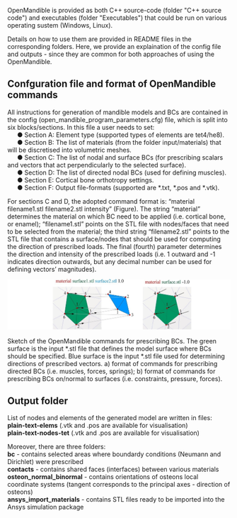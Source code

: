 OpenMandible is  provided as both C++ source-code (folder "C++ source code") and executables (folder "Executables") that could be run on various operating sustem (Windows, Linux). 

Details on how to use them are provided in README files in the corresponding folders. Here, we provide an explaination of the config file and outputs - since they are common for both approaches of using the OpenMandible.

## Confguration file and format of OpenMandible commands

All instructions for generation of mandible models and BCs are contained in the config (open_mandible_program_parameters.cfg) file, which is split into six blocks/sections. In this file a user needs to set:\
 &ensp; &ensp; ●	Section A: Element type (supported types of elements are tet4/he8).\
 &ensp; &ensp; ●	Section B: The list of materials (from the folder input/materials) that will be discretised into volumetric meshes.\
 &ensp; &ensp; ●	Section C: The list of nodal and surface BCs (for prescribing scalars and vectors that act perpendicularly to the selected surface).\
 &ensp; &ensp; ●	Section D: The list of directed nodal BCs (used for defining muscles).\
 &ensp; &ensp; ●	Section E: Cortical bone orthotropy settings.\
 &ensp; &ensp; ●	Section F: Output file-formats (supported are *.txt, *.pos and *.vtk).

For sections C and D, the adopted command format is: “material filename1.stl filename2.stl intensity” (Figure). The string “material” determines the material on which BC need to be applied (i.e. cortical bone, or enamel); “filename1.stl” points on the STL file with nodes/faces that need to be selected from the material; the third string “filename2.stl” points to the STL file that contains a surface/nodes that should be used for computing the direction of prescribed loads. The final (fourth) parameter determines the direction and intensity of the prescribed loads (i.e. 1 outward and -1 indicates direction outwards, but any decimal number can be used for defining vectors’ magnitudes).

![](bcsketch.jpg)

Sketch of the OpenMandible commands for prescribing BCs. The green surface is the input *.stl file that defines the model surface where BCs should be specified. Blue surface is the input *.stl file used for determining directions of prescribed vectors. a) format of commands for prescribing directed BCs (i.e. muscles, forces, springs); b) format of commands for prescribing BCs on/normal to surfaces (i.e. constraints, pressure, forces).

## Output folder
List of  nodes and elements of the generated model are written in files:\
**plain-text-elems** (.vtk and .pos are available for visualisation)\
**plain-text-nodes-tet** (.vtk and .pos are available for visualisation)

Moreover, there are three folders:\
**bc**       - contains selected areas where boundardy conditions (Neumann and Dirichlet) were prescribed\
**contacts** - contains shared faces (interfaces) between various materials\
**osteon_normal_binormal**   - contains orientations of osteons local coordinate systems (tangent corresponds to the principal axes - direction of osteons)\
**ansys_import_materials** - contains STL files ready to be imported into the Ansys simulation package
